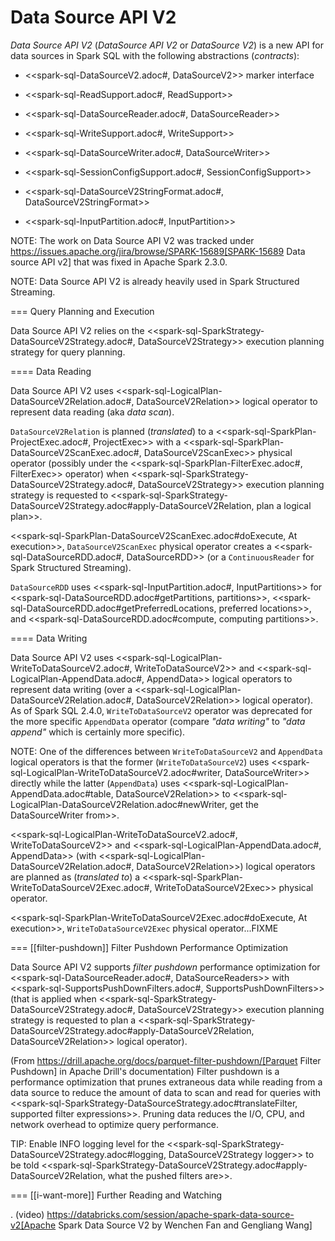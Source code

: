 # Data Source API V2

*Data Source API V2* (_DataSource API V2_ or _DataSource V2_) is a new API for data sources in Spark SQL with the following abstractions (_contracts_):

* <<spark-sql-DataSourceV2.adoc#, DataSourceV2>> marker interface

* <<spark-sql-ReadSupport.adoc#, ReadSupport>>

* <<spark-sql-DataSourceReader.adoc#, DataSourceReader>>

* <<spark-sql-WriteSupport.adoc#, WriteSupport>>

* <<spark-sql-DataSourceWriter.adoc#, DataSourceWriter>>

* <<spark-sql-SessionConfigSupport.adoc#, SessionConfigSupport>>

* <<spark-sql-DataSourceV2StringFormat.adoc#, DataSourceV2StringFormat>>

* <<spark-sql-InputPartition.adoc#, InputPartition>>

NOTE: The work on Data Source API V2 was tracked under https://issues.apache.org/jira/browse/SPARK-15689[SPARK-15689 Data source API v2] that was fixed in Apache Spark 2.3.0.

NOTE: Data Source API V2 is already heavily used in Spark Structured Streaming.

=== Query Planning and Execution

Data Source API V2 relies on the <<spark-sql-SparkStrategy-DataSourceV2Strategy.adoc#, DataSourceV2Strategy>> execution planning strategy for query planning.

==== Data Reading

Data Source API V2 uses <<spark-sql-LogicalPlan-DataSourceV2Relation.adoc#, DataSourceV2Relation>> logical operator to represent data reading (aka _data scan_).

`DataSourceV2Relation` is planned (_translated_) to a <<spark-sql-SparkPlan-ProjectExec.adoc#, ProjectExec>> with a <<spark-sql-SparkPlan-DataSourceV2ScanExec.adoc#, DataSourceV2ScanExec>> physical operator (possibly under the <<spark-sql-SparkPlan-FilterExec.adoc#, FilterExec>> operator) when <<spark-sql-SparkStrategy-DataSourceV2Strategy.adoc#, DataSourceV2Strategy>> execution planning strategy is requested to <<spark-sql-SparkStrategy-DataSourceV2Strategy.adoc#apply-DataSourceV2Relation, plan a logical plan>>.

<<spark-sql-SparkPlan-DataSourceV2ScanExec.adoc#doExecute, At execution>>, `DataSourceV2ScanExec` physical operator creates a <<spark-sql-DataSourceRDD.adoc#, DataSourceRDD>> (or a `ContinuousReader` for Spark Structured Streaming).

`DataSourceRDD` uses <<spark-sql-InputPartition.adoc#, InputPartitions>> for <<spark-sql-DataSourceRDD.adoc#getPartitions, partitions>>, <<spark-sql-DataSourceRDD.adoc#getPreferredLocations, preferred locations>>, and <<spark-sql-DataSourceRDD.adoc#compute, computing partitions>>.

==== Data Writing

Data Source API V2 uses <<spark-sql-LogicalPlan-WriteToDataSourceV2.adoc#, WriteToDataSourceV2>> and <<spark-sql-LogicalPlan-AppendData.adoc#, AppendData>> logical operators to represent data writing (over a <<spark-sql-LogicalPlan-DataSourceV2Relation.adoc#, DataSourceV2Relation>> logical operator). As of Spark SQL 2.4.0, `WriteToDataSourceV2` operator was deprecated for the more specific `AppendData` operator (compare _"data writing"_ to _"data append"_ which is certainly more specific).

NOTE: One of the differences between `WriteToDataSourceV2` and `AppendData` logical operators is that the former (`WriteToDataSourceV2`) uses <<spark-sql-LogicalPlan-WriteToDataSourceV2.adoc#writer, DataSourceWriter>> directly while the latter (`AppendData`) uses <<spark-sql-LogicalPlan-AppendData.adoc#table, DataSourceV2Relation>> to <<spark-sql-LogicalPlan-DataSourceV2Relation.adoc#newWriter, get the DataSourceWriter from>>.

<<spark-sql-LogicalPlan-WriteToDataSourceV2.adoc#, WriteToDataSourceV2>> and <<spark-sql-LogicalPlan-AppendData.adoc#, AppendData>> (with <<spark-sql-LogicalPlan-DataSourceV2Relation.adoc#, DataSourceV2Relation>>) logical operators are planned as (_translated to_) a <<spark-sql-SparkPlan-WriteToDataSourceV2Exec.adoc#, WriteToDataSourceV2Exec>> physical operator.

<<spark-sql-SparkPlan-WriteToDataSourceV2Exec.adoc#doExecute, At execution>>, `WriteToDataSourceV2Exec` physical operator...FIXME

=== [[filter-pushdown]] Filter Pushdown Performance Optimization

Data Source API V2 supports *filter pushdown* performance optimization for <<spark-sql-DataSourceReader.adoc#, DataSourceReaders>> with <<spark-sql-SupportsPushDownFilters.adoc#, SupportsPushDownFilters>> (that is applied when <<spark-sql-SparkStrategy-DataSourceV2Strategy.adoc#, DataSourceV2Strategy>> execution planning strategy is requested to plan a <<spark-sql-SparkStrategy-DataSourceV2Strategy.adoc#apply-DataSourceV2Relation, DataSourceV2Relation>> logical operator).

(From https://drill.apache.org/docs/parquet-filter-pushdown/[Parquet Filter Pushdown] in Apache Drill's documentation) Filter pushdown is a performance optimization that prunes extraneous data while reading from a data source to reduce the amount of data to scan and read for queries with <<spark-sql-SparkStrategy-DataSourceStrategy.adoc#translateFilter, supported filter expressions>>. Pruning data reduces the I/O, CPU, and network overhead to optimize query performance.

TIP: Enable INFO logging level for the <<spark-sql-SparkStrategy-DataSourceV2Strategy.adoc#logging, DataSourceV2Strategy logger>> to be told <<spark-sql-SparkStrategy-DataSourceV2Strategy.adoc#apply-DataSourceV2Relation, what the pushed filters are>>.

=== [[i-want-more]] Further Reading and Watching

. (video) https://databricks.com/session/apache-spark-data-source-v2[Apache Spark Data Source V2 by Wenchen Fan and Gengliang Wang]
